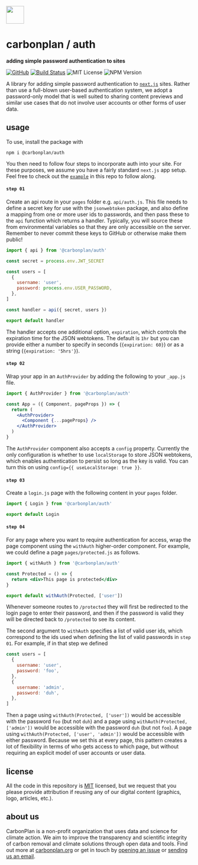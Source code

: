 <img
  src='https://carbonplan-assets.s3.amazonaws.com/monogram/dark-small.png'
  height='48'
/>

# carbonplan / auth

**adding simple password authentication to sites**

[![GitHub][github-badge]][github]
[![Build Status]][actions]
![MIT License][]
![NPM Version][]

[github]: https://github.com/carbonplan/auth
[github-badge]: https://badgen.net/badge/-/github?icon=github&label
[build status]: https://github.com/carbonplan/auth/actions/workflows/main.yml/badge.svg
[actions]: https://github.com/carbonplan/auth/actions/workflows/main.yml
[mit license]: https://badgen.net/badge/license/MIT/blue
[npm version]: https://badgen.net/npm/v/@carbonplan/auth

A library for adding simple password authentication to [`next.js`](https://github.com/vercel/next) sites. Rather than use a full-blown user-based authentication system, we adopt a password-only model that is well suited to sharing content previews and similar use cases that do not involve user accounts or other forms of user data.

## usage

To use, install the package with

```
npm i @carbonplan/auth
```

You then need to follow four steps to incorporate auth into your site. For these purposes, we assume you have a fairly standard `next.js` app setup. Feel free to check out the [`example`](/example) in this repo to follow along.

#### `step 01`

Create an api route in your `pages` folder e.g. `api/auth.js`. This file needs to define a secret key for use with the `jsonwebtoken` package, and also define a mapping from one or more user ids to passwords, and then pass these to the `api` function which returns a handler. Typically, you will source these from environmental variables so that they are only accessible on the server. Remember to never commit these keys to GitHub or otherwise make them public!

```js
import { api } from '@carbonplan/auth'

const secret = process.env.JWT_SECRET

const users = [
  {
    username: 'user',
    password: process.env.USER_PASSWORD,
  },
]

const handler = api({ secret, users })

export default handler
```

The handler accepts one additional option, `expiration`, which controls the expiration time for the JSON webtokens. The default is `1hr` but you can provide either a number to specify in seconds (`{expiration: 60}`) or as a string (`{expiration: '5hrs'}`).

#### `step 02`

Wrap your app in an `AuthProvider` by adding the following to your `_app.js` file.

```jsx
import { AuthProvider } from '@carbonplan/auth'

const App = ({ Component, pageProps }) => {
  return (
    <AuthProvider>
      <Component {...pageProps} />
    </AuthProvider>
  )
}
```

The `AuthProvider` component also accepts a `config` property. Currently the only configuration is whether to use `localStorage` to store JSON webtokens, which enables authentication to persist so long as the key is valid. You can turn this on using `config={{ useLocalStorage: true }}`.

#### `step 03`

Create a `login.js` page with the following content in your `pages` folder.

```jsx
import { Login } from '@carbonplan/auth'

export default Login
```

#### `step 04`

For any page where you want to require authentication for access, wrap the page component using the `withAuth` higher-order component. For example, we could define a page `pages/protected.js` as follows.

```jsx
import { withAuth } from '@carbonplan/auth'

const Protected = () => {
  return <div>This page is protected</div>
}

export default withAuth(Protected, ['user'])
```

Whenever someone routes to `/protected` they will first be redirected to the login page to enter their password, and then if the password is valid they will be directed back to `/protected` to see its content.

The second argument to `withAuth` specifies a list of valid user ids, which correspond to the ids used when defining the list of valid passwords in `step 01`. For example, if in that step we defined

```js
const users = [
  {
    username: 'user',
    password: 'foo',
  },
  {
    username: 'admin',
    password: 'duh',
  },
]
```

Then a page using `withAuth(Protected, ['user'])` would be accessible with the password `foo` (but not `duh`) and a page using `withAuth(Protected, ['admin'])` would be accessible with the password `duh` (but not `foo`). A page using `withAuth(Protected, ['user', 'admin'])` would be accessible with either password. Because we set this at every page, this pattern creates a lot of flexibility in terms of who gets access to which page, but without requiring an explicit model of user accounts or user data.

## license

All the code in this repository is [MIT](https://choosealicense.com/licenses/mit/) licensed, but we request that you please provide attribution if reusing any of our digital content (graphics, logo, articles, etc.).

## about us

CarbonPlan is a non-profit organization that uses data and science for climate action. We aim to improve the transparency and scientific integrity of carbon removal and climate solutions through open data and tools. Find out more at [carbonplan.org](https://carbonplan.org/) or get in touch by [opening an issue](https://github.com/carbonplan/components/issues/new) or [sending us an email](mailto:hello@carbonplan.org).
